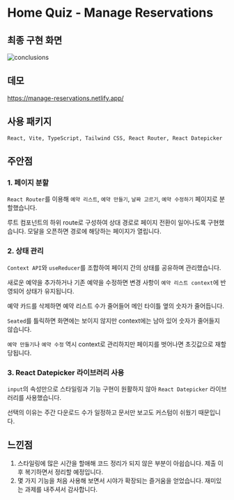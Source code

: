 # Home Quiz - Manage Reservations

## 최종 구현 화면

![conclusions](https://github.com/Real-Bird/home-quiz-manage-reservations/assets/83404864/3cea84df-8b1a-43f0-9c30-a20843adda2c)

## 데모

<https://manage-reservations.netlify.app/>

## 사용 패키지

```
React, Vite, TypeScript, Tailwind CSS, React Router, React Datepicker
```

## 주안점

### 1. 페이지 분할

`React Router`를 이용해 `예약 리스트`, `예약 만들기`, `날짜 고르기`, `예약 수정하기` 페이지로 분할했습니다.

루트 컴포넌트의 하위 route로 구성하여 상대 경로로 페이지 전환이 일어나도록 구현했습니다. 모달을 오픈하면 경로에 해당하는 페이지가 열립니다.

### 2. 상태 관리

`Context API`와 `useReducer`를 조합하여 페이지 간의 상태를 공유하며 관리했습니다.

새로운 예약을 추가하거나 기존 예약을 수정하면 변경 사항이 `예약 리스트 context`에 반영되어 상태가 유지됩니다.

예약 카드를 삭제하면 예약 리스트 수가 줄어들어 메인 타이틀 옆의 숫자가 줄어듭니다.

`Seated`를 틀릭하면 화면에는 보이지 않지만 context에는 남아 있어 숫자가 줄어들지 않습니다.

`예약 만들기`나 `예약 수정` 역시 context로 관리하지만 페이지를 벗어나면 초깃값으로 재할당됩니다.

### 3. React Datepicker 라이브러리 사용

`input`의 속성만으로 스타일링과 기능 구현이 원활하지 않아 `React Datepicker` 라이브러리를 사용했습니다.

선택의 이유는 주간 다운로드 수가 일정하고 문서만 보고도 커스텀이 쉬웠기 때문입니다.

## 느낀점

1. 스타일링에 많은 시간을 할애해 코드 정리가 되지 않은 부분이 아쉽습니다. 제출 이후 복기하면서 정리할 예정입니다.
2. 몇 가지 기능을 처음 사용해 보면서 시야가 확장되는 즐거움을 얻었습니다. 재미있는 과제를 내주셔서 감사합니다.
